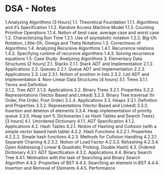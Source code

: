 # DSA - Notes



1.Analyzing Algorithms   [3 Hours]
  1.1. Theoretical Foundation 
         1.1.1. Algorithms and it’s Specification
         1.1.2. Random Access Machine Model
         1.1.3. Counting Primitive Operations
         1.1.4. Notion of best case, average case and worst case
  1.2. Characterizing Run Time
         1.2.1. Use of asymptotic notation
         1.2.2. Big-Oh Notation, Little-Oh, Omega and Theta Notations
  1.3. Correctness of Algorithms
  1.4. Analyzing Recursive Algorithms
         1.4.1. Recurrence relations
         1.4.2. Specifying runtime of recursive algorithms
         1.4.3. Solving recurrence equations
  1.5. Case Study: Analyzing Algorithms
  3. Elementary  Data Structures [2 hours]
  2.1. Stacks 
           2.1.1. Stack ADT and Implementation
           2.1.2. Applications
  2.2. Queues
           2.2.1. Queue ADT and Implementation
           2.2.2. Applications
  2.3. List
           2.3.1. Notion of position in lists
           2.3.2. List ADT and Implementation
  4. Non-Linear Data Structures [4 hours]
  3.1. Trees
           3.1.1. Terms and Definition  
           3.1.2. Tree ADT
           3.1.3. Applications
  3.2. Binary Trees
           3.2.1. Properties
           3.2.2. Representations (Vector Based and Linked)
           3.2.3. Binary Tree traversal (In Order, Pre Order, Post Order)
           3.2.4. Applications
  3.3. Heaps
           3.3.1. Definition and Properties
           3.3.2. Representations (Vector Based and Linked)
           3.3.3. Insertion and deletion of elements
           3.3.4. Heap implementation of priority queue
           3.3.5. Heap sort
  5. Dictionaries [ as Hash Tables and Search Trees] [3 hours]
  4.1. Unordered Dictionary
           4.1.1. ADT Specification 
           4.1.2. Applications
  4.2. Hash Tables
           4.2.1. Notion of Hashing and Collision (with a simple vector based hash table)
           4.2.2. Hash Functions
       4.2.2.1. Properties
       4.2.2.2. Simple hash functions 
           4.2.3. Methods for Collision Handling
       4.2.3.1. Separate Chaining
       4.2.3.2. Notion of Load Factor
       4.2.3.3. Rehashing
       4.2.3.4. Open Addressing [ Linear & Quadratic Probing, Double Hash] 
  4.3. Ordered Dictionary
           4.3.1. ADT Specification 
           4.3.2. Applications
  4.4. Binary Search Tree
           4.4.1. Motivation with the task of Searching and Binary Search Algorithm
           4.4.2. Properties of BST
           4.4.3. Searching an element in BST
           4.4.4. Insertion and Removal of Elements
           4.4.5. Performance